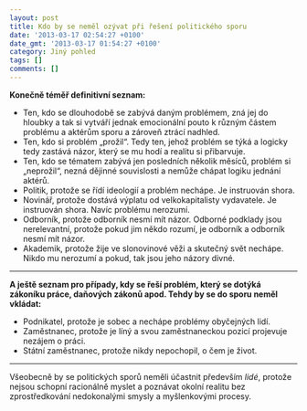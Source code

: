 ```yaml
---
layout: post
title: Kdo by se neměl ozývat při řešení politického sporu
date: '2013-03-17 02:54:27 +0100'
date_gmt: '2013-03-17 01:54:27 +0100'
category: Jiný pohled
tags: []
comments: []
---
```

<p><strong>Konečně téměř definitivní seznam:</strong></p>
<ul>
<li>Ten, kdo se dlouhodobě se zabývá daným problémem, zná jej do hloubky a tak si vytváří jednak emocionální pouto k různým částem problému a aktérům sporu a zároveň ztrácí nadhled.</li>
<li>Ten, kdo si problém „prožil“. Tedy ten, jehož problém se týká a logicky tedy zastává názor, který se mu hodí a realitu si přibarvuje.</li>
<li>Ten, kdo se tématem zabývá jen posledních několik měsíců, problém si „neprožil“, nezná dějinné souvislosti a nemůže chápat logiku jednání aktérů.</li>
<li>Politik, protože se řídí ideologií a problém nechápe. Je instruován shora.</li>
<li>Novinář, protože dostává výplatu od velkokapitalisty vydavatele. Je instruován shora. Navíc problému nerozumí.</li>
<li>Odborník, protože odborník nesmí mít názor. Odborné podklady jsou nerelevantní, protože pokud jim někdo rozumí, je odborník a odborník nesmí mít názor.</li>
<li>Akademik, protože žije ve slonovinové věži a skutečný svět nechápe. Nikdo mu nerozumí a pokud, tak jsou jeho názory divné.</li>
</ul>
<hr>
<p><strong>A ještě seznam pro případy, kdy se řeší problém, který se dotýká zákoníku práce, daňových zákonů apod. Tehdy by se do sporu neměl vkládat:</strong></p>
<ul>
<li>Podnikatel, protože je sobec a nechápe problémy obyčejných lidí.</li>
<li>Zaměstnanec, protože je líný a svou zaměstnaneckou pozicí projevuje nezájem o práci.</li>
<li>Státní zaměstnanec, protože nikdy nepochopil, o čem je život.</li>
</ul>
<hr>
<p>Všeobecně by se politických sporů neměli účastnit především <em>lidé</em>, protože nejsou schopní racionálně myslet a poznávat okolní realitu bez zprostředkování nedokonalými smysly a myšlenkovými procesy.</p>
